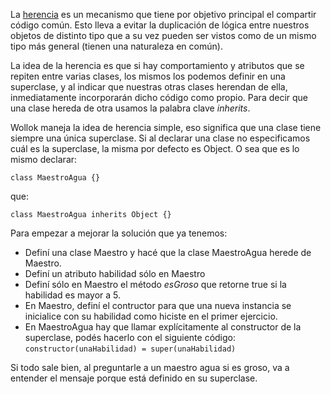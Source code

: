 La <a href="http://uqbar-wiki.org/index.php?title=Herencia" target="_blank">herencia</a> es un mecanismo que tiene por objetivo principal el compartir código común. Esto lleva a evitar la duplicación de lógica entre nuestros objetos de distinto tipo que a su vez pueden ser vistos como de un mismo tipo más general (tienen una naturaleza en común). 

La idea de la herencia es que si hay comportamiento y atributos que se repiten entre varias clases, los mismos los podemos definir en una superclase, y al indicar que nuestras otras clases herendan de ella, inmediatamente incorporarán dicho código como propio. Para decir que una clase hereda de otra usamos la palabra clave *inherits*.

Wollok maneja la idea de herencia simple, eso significa que una clase tiene siempre una única superclase. Si al declarar una clase no especificamos cuál es la superclase, la misma por defecto es Object. O sea que es lo mismo declarar:

`class MaestroAgua {}` 

que:

`class MaestroAgua inherits Object {}` 

Para empezar a mejorar la solución que ya tenemos:

* Definí una clase Maestro y hacé que la clase MaestroAgua herede de Maestro. 
* Definí un atributo habilidad sólo en Maestro
* Definí sólo en Maestro el método *esGroso* que retorne true si la habilidad es mayor a 5. 
* En Maestro, definí el contructor para que una nueva instancia se inicialice con su habilidad como hiciste en el primer ejercicio.
* En MaestroAgua hay que llamar explícitamente al constructor de la superclase, podés hacerlo con el siguiente código: `constructor(unaHabilidad) = super(unaHabilidad)`

Si todo sale bien, al preguntarle a un maestro agua si es groso, va a entender el mensaje porque está definido en su superclase.